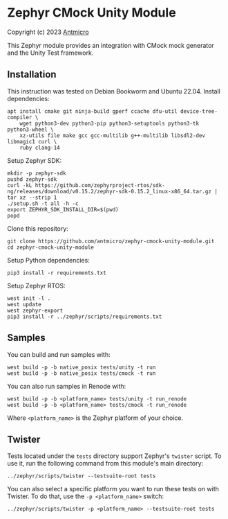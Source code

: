 # Zephyr CMock Unity Module

Copyright (c) 2023 [Antmicro](https://www.antmicro.com)

This Zephyr module provides an integration with CMock mock generator and the
Unity Test framework.

## Installation

This instruction was tested on Debian Bookworm and Ubuntu 22.04. Install
dependencies:

```
apt install cmake git ninja-build gperf ccache dfu-util device-tree-compiler \
	wget python3-dev python3-pip python3-setuptools python3-tk python3-wheel \
	xz-utils file make gcc gcc-multilib g++-multilib libsdl2-dev libmagic1 curl \
	ruby clang-14
```

Setup Zephyr SDK:
```
mkdir -p zephyr-sdk
pushd zephyr-sdk
curl -kL https://github.com/zephyrproject-rtos/sdk-ng/releases/download/v0.15.2/zephyr-sdk-0.15.2_linux-x86_64.tar.gz | tar xz --strip 1
./setup.sh -t all -h -c
export ZEPHYR_SDK_INSTALL_DIR=$(pwd)
popd
```

Clone this repository:
```
git clone https://github.com/antmicro/zephyr-cmock-unity-module.git
cd zephyr-cmock-unity-module
```

Setup Python dependencies:
```
pip3 install -r requirements.txt
```

Setup Zephyr RTOS:
```
west init -l .
west update
west zephyr-export
pip3 install -r ../zephyr/scripts/requirements.txt
```

## Samples

You can build and run samples with:
```
west build -p -b native_posix tests/unity -t run
west build -p -b native_posix tests/cmock -t run
```

You can also run samples in Renode with:
```
west build -p -b <platform_name> tests/unity -t run_renode
west build -p -b <platform_name> tests/cmock -t run_renode
```
Where `<platform_name>` is the Zephyr platform of your choice.

## Twister

Tests located under the `tests` directory support Zephyr's `twister` script. To
use it, run the following command from this module's main directory:
```
../zephyr/scripts/twister --testsuite-root tests
```

You can also select a specific platform you want to run these tests on with
Twister. To do that, use the `-p <platform_name>` switch:
```
../zephyr/scripts/twister -p <platform_name> --testsuite-root tests
```
